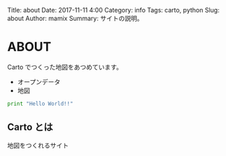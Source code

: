 Title: about
Date: 2017-11-11 4:00
Category: info
Tags: carto, python
Slug: about
Author: mamix
Summary: サイトの説明。

# ABOUT

Carto でつくった地図をあつめています。
- オープンデータ
- 地図

 ```python
 print "Hello World!!"
 ```

## Carto とは

地図をつくれるサイト
